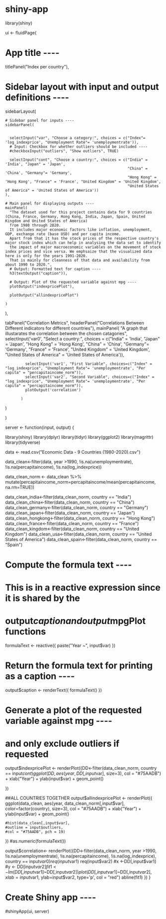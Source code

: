 # shiny-app

library(shiny)

ui <- fluidPage(
  
  # App title ----
  titlePanel("Index per country"),
  
  # Sidebar layout with input and output definitions ----
  sidebarLayout(
    
    # Sidebar panel for inputs ----
    sidebarPanel(
      
      
      selectInput("var", "Choose a category:", choices = c("Index"= 'log_indexprice', "Unemployment Rate"= 'unemploymentrate')),
      # Input: Checkbox for whether outliers should be included ----
      #checkboxInput("outliers", "Show outliers", TRUE)
      
      selectInput("cont", "Choose a country:", choices = c("India" = 'India', "Japan" = 'Japan',
                                                           "China" = 'China', "Germany"= 'Germany',
                                                           "Hong Kong" = 'Hong Kong', "France" = 'France', "United Kingdom" = 'United Kingdom',
                                                           "United States of America" = 'United States of America'))
    ),
    
    # Main panel for displaying outputs ----
    mainPanel(
      "The dataset used for this project contains data for 9 countries (China, France, Germany, Hong Kong, India, Japan, Spain, United Kingdom and United States of America)
      from 1980 through 2020.
      It includes major economic factors like inflation, unemployment, GDP, exchange rate (base USD) and per capita income.
      Apart from that it has the stock prices of the respective country's major stock index which can help in analysing the data set to identify
      the impact of major macroeconomic variables on the movement of stock index prices and vice versa. We emphsaize that the visualized data here is only for the years 1991-2020.
      That is mainly for cleanness of that data and availability from about 1990 to 2020.",
      # Output: Formatted text for caption ----
      h3(textOutput("caption")),
      
      # Output: Plot of the requested variable against mpg ----
      plotOutput("indexpricePlot"),
      
      plotOutput("allindexpricePlot")
      
    )
  ),
  
  
  tabPanel("Correlation Metrics",
           headerPanel("Correlations Between Different indicators for different countries"),
           mainPanel(
             "A graph that illustarates the correlation between the chosen catagories",
             selectInput('var0', "Select a country:", choices = c("India" = 'India', "Japan" = 'Japan', "Hong Kong" = 'Hong Kong',
                                                                  "China" = 'China', "Germany"= 'Germany', "France" = 'France', "United Kingdom" = 'United Kingdom',
                                                                  "United States of America" = 'United States of America')),
             
             selectInput('var1', "First Variable", choices=c("Index" = "log_indexprice", "Unemployment Rate"= 'unemploymentrate', "Per capita" = "percapitaincome_norm")),
             selectInput('var2', "Second Variable", choices=c("Index" = "log_indexprice", "Unemployment Rate"= 'unemploymentrate', "Per capita" = "percapitaincome_norm")),
             plotOutput('correlation')
             
           )
           
  )
  
  
  
)






server <- function(input, output) {

  
  
  
  library(shiny)
  library(dplyr)
  library(tidyr)
  library(ggplot2)
  library(magrittr)
  library(tidyverse)
  
  data <- read.csv("Economic Data - 9 Countries (1980-2020).csv")
  
  
  data_clean<-filter(data, year >1990, !is.na(unemploymentrate), !is.na(percapitaincome), !is.na(log_indexprice))
  
  data_clean_norm <- data_clean %>% mutate(percapitaincome_norm=percapitaincome/mean(percapitaincome, na.rm=TRUE)) 
  
  
  
  data_clean_india<-filter(data_clean_norm, country == "India")
  data_clean_china<-filter(data_clean_norm, country == "China")
  data_clean_germany<-filter(data_clean_norm, country == "Germany")
  data_clean_japan<-filter(data_clean_norm, country == "Japan")
  data_clean_hongkong<-filter(data_clean_norm, country == "Hong Kong")
  data_clean_france<-filter(data_clean_norm, country == "France")
  data_clean_kingdom<-filter(data_clean_norm, country == "United Kingdom")
  data_clean_usa<-filter(data_clean_norm, country == "United States of America")
  data_clean_spain<-filter(data_clean_norm, country == "Spain")
  
  
  
  
  
    
  
  
  
  # Compute the formula text ----
  # This is in a reactive expression since it is shared by the
  # output$caption and output$mpgPlot functions
  formulaText <- reactive({
    paste("Year ~", input$var)
  })
  
  # Return the formula text for printing as a caption ----
  output$caption <- renderText({
    formulaText()
  })
  
  # Generate a plot of the requested variable against mpg ----
  # and only exclude outliers if requested
  
  
  
  
  output$indexpricePlot <- renderPlot({DD<-filter(data_clean_norm, country == input$cont)
  ggplot(DD, aes(year, DD[,input$var], size=3), col = "#75AADB") +
    xlab("Year") + ylab(input$var) +
    geom_point()
  
  
  }) 
  
  ##ALL COUNTRIES TOGETHER
  output$allindexpricePlot <- renderPlot({
    ggplot(data_clean, aes(year, data_clean_norm[,input$var], color=factor(country), size=3), col = "#75AADB") +
      xlab("Year") + ylab(input$var) +
      geom_point()    
    
    
    #hist(data_clean[,input$var],
    #outline = input$outliers,
    #col = "#75AADB", pch = 19)
  })
  #as.numeric(formulaText()) 
  
  output$correlation<- renderPlot({DD<-filter(data_clean_norm,
                                              year >1990,
                                              !is.na(unemploymentrate),
                                              !is.na(percapitaincome), !is.na(log_indexprice), country == input$var0)
  req(input$var1)
  req(input$var2)
  #x <-DD[,input$var1]
  #y <- DD[input$var2]
  fit1 <- lm(DD[,input$var1]~DD[,input$var2])
  plot(DD[,input$var1]~DD[,input$var2] , xlab=input$var1, ylab=input$var2, type='p', col = "red")
  abline(fit1)
  })
}

# Create Shiny app ----
#shinyApp(ui, server)
